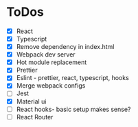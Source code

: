 # ToDos

- [x] React
- [x] Typescript
- [x] Remove dependency in index.html
- [x] Webpack dev server
- [x] Hot module replacement
- [x] Prettier
- [x] Eslint - prettier, react, typescript, hooks
- [x] Merge webpack configs
- [ ] Jest
- [x] Material ui
- [ ] React hooks- basic setup makes sense?
- [ ] React Router
